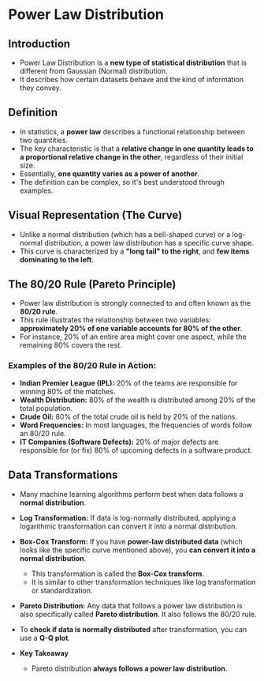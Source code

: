 # Power Law Distribution

## Introduction
*   Power Law Distribution is a **new type of statistical distribution** that is different from Gaussian (Normal) distribution.
*   It describes how certain datasets behave and the kind of information they convey.

## Definition
*   In statistics, a **power law** describes a functional relationship between two quantities.
*   The key characteristic is that a **relative change in one quantity leads to a proportional relative change in the other**, regardless of their initial size.
*   Essentially, **one quantity varies as a power of another**.
*   The definition can be complex, so it's best understood through examples.

## Visual Representation (The Curve)
*   Unlike a normal distribution (which has a bell-shaped curve) or a log-normal distribution, a power law distribution has a specific curve shape.
*   This curve is characterized by a **"long tail" to the right**, and **few items dominating to the left**.

## The 80/20 Rule (Pareto Principle)
*   Power law distribution is strongly connected to and often known as the **80/20 rule**.
*   This rule illustrates the relationship between two variables: **approximately 20% of one variable accounts for 80% of the other**.
*   For instance, 20% of an entire area might cover one aspect, while the remaining 80% covers the rest.

### Examples of the 80/20 Rule in Action:
*   **Indian Premier League (IPL):** 20% of the teams are responsible for winning 80% of the matches.
*   **Wealth Distribution:** 80% of the wealth is distributed among 20% of the total population.
*   **Crude Oil:** 80% of the total crude oil is held by 20% of the nations.
*   **Word Frequencies:** In most languages, the frequencies of words follow an 80/20 rule.
*   **IT Companies (Software Defects):** 20% of major defects are responsible for (or fix) 80% of upcoming defects in a software product.

## Data Transformations
*   Many machine learning algorithms perform best when data follows a **normal distribution**.
*   **Log Transformation:** If data is log-normally distributed, applying a logarithmic transformation can convert it into a normal distribution.
*   **Box-Cox Transform:** If you have **power-law distributed data** (which looks like the specific curve mentioned above), you **can convert it into a normal distribution**.
    *   This transformation is called the **Box-Cox transform**.
    *   It is similar to other transformation techniques like log transformation or standardization.
*   **Pareto Distribution:** Any data that follows a power law distribution is also specifically called **Pareto distribution**. It also follows the 80/20 rule.
*   To **check if data is normally distributed** after transformation, you can use a **Q-Q plot**.

*   **Key Takeaway**
    *   Pareto distribution **always follows a power law distribution**.